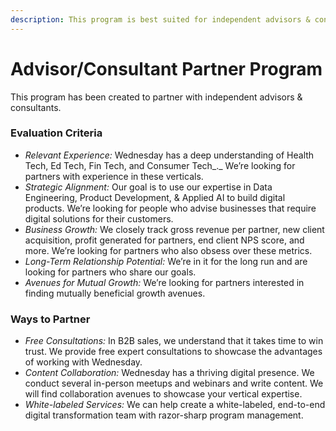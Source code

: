 ```yaml
---
description: This program is best suited for independent advisors & consultants.
---
```


# Advisor/Consultant Partner Program

This program has been created to partner with independent advisors & consultants.

### Evaluation Criteria

* _Relevant Experience:_ Wednesday has a deep understanding of Health Tech, Ed Tech, Fin Tech, and Consumer Tech_._ We’re looking for partners with experience in these verticals.
* _Strategic Alignment:_ Our goal is to use our expertise in Data Engineering, Product Development, & Applied AI to build digital products. We’re looking for people who advise businesses that require digital solutions for their customers.
* _Business Growth:_ We closely track gross revenue per partner, new client acquisition, profit generated for partners, end client NPS score, and more. We’re looking for partners who also obsess over these metrics.
* _Long-Term Relationship Potential:_ We’re in it for the long run and are looking for partners who share our goals.
* _Avenues for Mutual Growth:_ We’re looking for partners interested in finding mutually beneficial growth avenues.

### Ways to Partner

* _Free Consultations:_ In B2B sales, we understand that it takes time to win trust. We provide free expert consultations to showcase the advantages of working with Wednesday.
* _Content Collaboration:_ Wednesday has a thriving digital presence. We conduct several in-person meetups and webinars and write content. We will find collaboration avenues to showcase your vertical expertise.
* _White-labeled Services:_ We can help create a white-labeled, end-to-end digital transformation team with razor-sharp program management.
